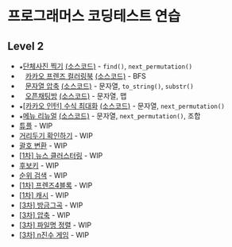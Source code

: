 # 프로그래머스 코딩테스트 연습
## Level 2
* `★`[단체사진 찍기](https://programmers.co.kr/learn/courses/30/lessons/1835) [(소스코드)](./src/1835.cpp) - `find()`, `next_permutation()`
* `　`[카카오 프렌즈 컬러링북](https://programmers.co.kr/learn/courses/30/lessons/1829) [(소스코드)](./src/1829.cpp) - BFS
* `　`[문자열 압축](https://programmers.co.kr/learn/courses/30/lessons/60057) [(소스코드)](./src/60057.cpp) - 문자열, `to_string()`, `substr()`
* `　`[오픈채팅방](https://programmers.co.kr/learn/courses/30/lessons/42888) [(소스코드)](./src/42888.cpp) - 문자열, 맵
* `★`[[카카오 인턴] 수식 최대화](https://programmers.co.kr/learn/courses/30/lessons/67257) [(소스코드)](./src/67257.cpp) - 문자열, `next_permutation()`
* `★`[메뉴 리뉴얼](https://programmers.co.kr/learn/courses/30/lessons/72411) [(소스코드)](./src/72411.cpp) - 문자열, `next_permutation()`, 조합
* [튜플](https://programmers.co.kr/learn/courses/30/lessons/64065) - WIP
* [거리두기 확인하기](https://programmers.co.kr/learn/courses/30/lessons/81302) - WIP
* [괄호 변환](https://programmers.co.kr/learn/courses/30/lessons/60058) - WIP
* [[1차] 뉴스 클러스터링](https://programmers.co.kr/learn/courses/30/lessons/17677) - WIP
* [후보키](https://programmers.co.kr/learn/courses/30/lessons/42890) - WIP
* [순위 검색](https://programmers.co.kr/learn/courses/30/lessons/72412) - WIP
* [[1차] 프렌즈4블록](https://programmers.co.kr/learn/courses/30/lessons/17679) - WIP
* [[1차] 캐시](https://programmers.co.kr/learn/courses/30/lessons/17680) - WIP
* [[3차] 방금그곡](https://programmers.co.kr/learn/courses/30/lessons/17683) - WIP
* [[3차] 압축](https://programmers.co.kr/learn/courses/30/lessons/17684) - WIP
* [[3차] 파일명 정렬](https://programmers.co.kr/learn/courses/30/lessons/17686) - WIP
* [[3차] n진수 게임](https://programmers.co.kr/learn/courses/30/lessons/17687) - WIP